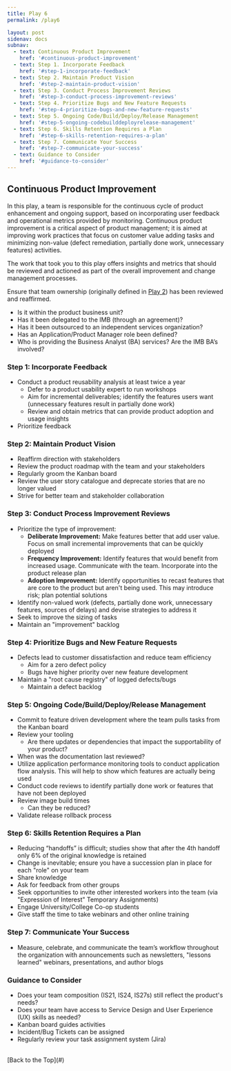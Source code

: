 ```yaml
---
title: Play 6
permalink: /play6

layout: post
sidenav: docs
subnav: 
  - text: Continuous Product Improvement
    href: '#continuous-product-improvement'
  - text: Step 1. Incorporate Feedback
    href: '#step-1-incorporate-feedback'
  - text: Step 2. Maintain Product Vision
    href: '#step-2-maintain-product-vision'
  - text: Step 3. Conduct Process Improvement Reviews
    href: '#step-3-conduct-process-improvement-reviews'
  - text: Step 4. Prioritize Bugs and New Feature Requests
    href: '#step-4-prioritize-bugs-and-new-feature-requests'
  - text: Step 5. Ongoing Code/Build/Deploy/Release Management
    href: '#step-5-ongoing-codebuilddeployrelease-management'
  - text: Step 6. Skills Retention Requires a Plan
    href: '#step-6-skills-retention-requires-a-plan'
  - text: Step 7. Communicate Your Success
    href: '#step-7-communicate-your-success'
  - text: Guidance to Consider
    href: '#guidance-to-consider'
---
```

## Continuous Product Improvement
In this play, a team is responsible for the continuous cycle of product enhancement and ongoing support, based on incorporating user feedback and operational metrics provided by monitoring. Continuous product improvement is a critical aspect of product management; it is aimed at improving work practices that focus on customer value adding tasks and minimizing non-value (defect remediation, partially done work, unnecessary features) activities.  

The work that took you to this play offers insights and metrics that should be reviewed and actioned as part of the overall improvement and change management processes. 

Ensure that team ownership (originally defined in [Play 2](/CITZ-IMB-playbook/play2)) has been reviewed and reaffirmed. 
-	Is it within the product business unit?
-	Has it been delegated to the IMB (through an agreement)?
-	Has it been outsourced to an independent services organization?
-	Has an Application/Product Manager role been defined?
-	Who is providing the Business Analyst (BA) services? Are the IMB BA’s involved?

### Step 1: Incorporate Feedback
-	Conduct a product reusability analysis at least twice a year
    -	Defer to a product usability expert to run workshops
    -	Aim for incremental deliverables; identify the features users want (unnecessary features result in partially done work)
    -	Review and obtain metrics that can provide product adoption and usage insights 
-	Prioritize feedback

### Step 2: Maintain Product Vision
-	Reaffirm direction with stakeholders
-	Review the product roadmap with the team and your stakeholders
-	Regularly groom the Kanban board 
-	Review the user story catalogue and deprecate stories that are no longer valued
-	Strive for better team and stakeholder collaboration

### Step 3: Conduct Process Improvement Reviews
-	Prioritize the type of improvement:
    -	**Deliberate Improvement:** Make features better that add user value. Focus on small incremental improvements that can be quickly deployed
    -	**Frequency Improvement:** Identify features that would benefit from increased usage. Communicate with the team. Incorporate into the product release plan
    -	**Adoption Improvement:** Identify opportunities to recast features that are core to the product but aren't being used. This may introduce risk; plan potential solutions
-	Identify non-valued work (defects, partially done work, unnecessary features, sources of delays) and devise strategies to address it
-	Seek to improve the sizing of tasks
-	Maintain an "improvement" backlog

### Step 4: Prioritize Bugs and New Feature Requests
-	Defects lead to customer dissatisfaction and reduce team efficiency
    -	Aim for a zero defect policy
    -	Bugs have higher priority over new feature development
-	Maintain a "root cause registry" of logged defects/bugs
    -	Maintain a defect backlog

### Step 5: Ongoing Code/Build/Deploy/Release Management
-	Commit to feature driven development where the team pulls tasks from the Kanban board
-	Review your tooling
    - Are there updates or dependencies that impact the supportability of your product? 
-	When was the documentation last reviewed?
-	Utilize application performance monitoring tools to conduct application flow analysis. This will help to show which features are actually being used
-	Conduct code reviews to identify partially done work or features that have not been deployed
-	Review image build times
    - Can they be reduced?
-	Validate release rollback process

### Step 6: Skills Retention Requires a Plan
-	Reducing “handoffs” is difficult; studies show that after the 4th handoff only 6% of the original knowledge is retained
-	Change is inevitable; ensure you have a succession plan in place for each "role" on your team
-	Share knowledge
-	Ask for feedback from other groups
-	Seek opportunities to invite other interested workers into the team (via "Expression of Interest" Temporary Assignments)
-	Engage University/College Co-op students
-	Give staff the time to take webinars and other online training

### Step 7: Communicate Your Success
-	Measure, celebrate, and communicate the team’s workflow throughout the organization with announcements such as newsletters, "lessons learned" webinars, presentations, and author blogs

### Guidance to Consider
-	Does your team composition (IS21, IS24, IS27s) still reflect the product's needs?
-	Does your team have access to Service Design and User Experience (UX) skills as needed?
-	Kanban board guides activities
-	Incident/Bug Tickets can be assigned
-	Regularly review your task assignment system (Jira)

<br/>
[Back to the Top](#)